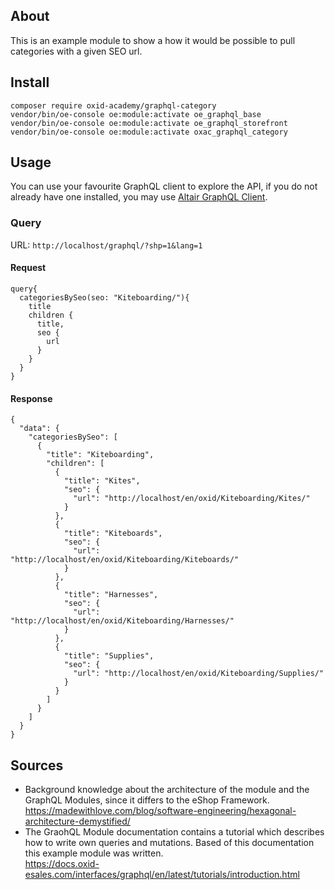 ## About
This is an example module to show a how it would be possible to pull categories with a given SEO url.

## Install
```shell
composer require oxid-academy/graphql-category
vendor/bin/oe-console oe:module:activate oe_graphql_base
vendor/bin/oe-console oe:module:activate oe_graphql_storefront
vendor/bin/oe-console oe:module:activate oxac_graphql_category
```

## Usage

You can use your favourite GraphQL client to explore the API, if you do not already have one installed, you may use
[Altair GraphQL Client](https://altair.sirmuel.design/).

### Query
URL: `http://localhost/graphql/?shp=1&lang=1`
#### Request
```
query{
  categoriesBySeo(seo: "Kiteboarding/"){
    title
    children {
      title,
      seo {
        url
      }
    }
  }
}
```
#### Response
```
{
  "data": {
    "categoriesBySeo": [
      {
        "title": "Kiteboarding",
        "children": [
          {
            "title": "Kites",
            "seo": {
              "url": "http://localhost/en/oxid/Kiteboarding/Kites/"
            }
          },
          {
            "title": "Kiteboards",
            "seo": {
              "url": "http://localhost/en/oxid/Kiteboarding/Kiteboards/"
            }
          },
          {
            "title": "Harnesses",
            "seo": {
              "url": "http://localhost/en/oxid/Kiteboarding/Harnesses/"
            }
          },
          {
            "title": "Supplies",
            "seo": {
              "url": "http://localhost/en/oxid/Kiteboarding/Supplies/"
            }
          }
        ]
      }
    ]
  }
}
```

## Sources

- Background knowledge about the architecture of the module and the GraphQL Modules, since it differs to the eShop
  Framework.  
  https://madewithlove.com/blog/software-engineering/hexagonal-architecture-demystified/
- The GraohQL Module documentation contains a tutorial which describes how to write own queries and mutations. Based of
  this documentation this example module was written.  
  https://docs.oxid-esales.com/interfaces/graphql/en/latest/tutorials/introduction.html

